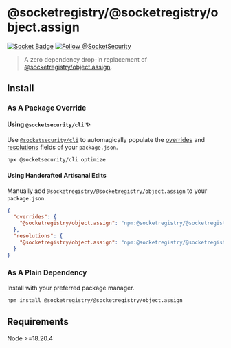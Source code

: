 # @socketregistry/@socketregistry/object.assign

[![Socket Badge](https://socket.dev/api/badge/npm/package/@socketregistry/@socketregistry/object.assign)](https://socket.dev/npm/package/@socketregistry/@socketregistry/object.assign)
[![Follow @SocketSecurity](https://img.shields.io/twitter/follow/SocketSecurity?style=social)](https://twitter.com/SocketSecurity)

> A zero dependency drop-in replacement of
> [@socketregistry/object.assign](https://www.npmjs.com/package/@socketregistry/object.assign).

## Install

### As A Package Override

#### Using `@socketsecurity/cli` :sparkles:

Use [`@socketsecurity/cli`](https://www.npmjs.com/package/@socketsecurity/cli)
to automagically populate the
[overrides](https://docs.npmjs.com/cli/v9/configuring-npm/package-json#overrides)
and [resolutions](https://yarnpkg.com/configuration/manifest#resolutions) fields
of your `package.json`.

```sh
npx @socketsecurity/cli optimize
```

#### Using Handcrafted Artisanal Edits

Manually add `@socketregistry/@socketregistry/object.assign` to your
`package.json`.

```json
{
  "overrides": {
    "@socketregistry/object.assign": "npm:@socketregistry/@socketregistry/object.assign@^1"
  },
  "resolutions": {
    "@socketregistry/object.assign": "npm:@socketregistry/@socketregistry/object.assign@^1"
  }
}
```

### As A Plain Dependency

Install with your preferred package manager.

```sh
npm install @socketregistry/@socketregistry/object.assign
```

## Requirements

Node &gt;=18.20.4
